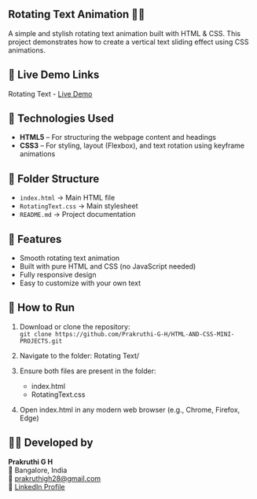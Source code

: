 ## Rotating Text Animation 🎨✨
A simple and stylish rotating text animation built with HTML & CSS.
This project demonstrates how to create a vertical text sliding effect using CSS animations.

## 🔗 Live Demo Links

 Rotating Text - [Live Demo](https://prakruthi-g-h.github.io/HTML-AND-CSS-MINI-PROJECTS/Rotating%20Text)

## 🔧 Technologies Used

- **HTML5** – For structuring the webpage content and headings  
- **CSS3** – For styling, layout (Flexbox), and text rotation using keyframe animations  


## 📁 Folder Structure
- `index.html` → Main HTML file
- `RotatingText.css` → Main stylesheet 
- `README.md` → Project documentation


## 📌 Features 
- Smooth rotating text animation
- Built with pure HTML and CSS (no JavaScript needed)
- Fully responsive design
- Easy to customize with your own text

## 🚀 How to Run
  
1. Download or clone the repository:  
   `git clone https://github.com/Prakruthi-G-H/HTML-AND-CSS-MINI-PROJECTS.git`
    
 2. Navigate to the folder: Rotating Text/
 3. Ensure both files are present in the folder:
    - index.html
    - RotatingText.css
 4. Open index.html in any modern web browser (e.g., Chrome, Firefox, Edge)

## 👩‍💻 Developed by

**Prakruthi G H**  
📍 Bangalore, India  
📧 prakruthigh28@gmail.com  
🔗 [LinkedIn Profile](https://www.linkedin.com/in/prakruthi-g-h)
